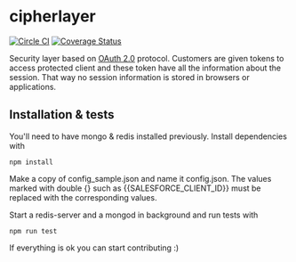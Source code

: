 cipherlayer
===========

[![Circle CI](https://circleci.com/gh/thegameofcode/cipherlayer/tree/master.svg?style=svg)](https://circleci.com/gh/thegameofcode/cipherlayer/tree/master)
[![Coverage Status](https://coveralls.io/repos/thegameofcode/cipherlayer/badge.svg?branch=master&service=github)](https://coveralls.io/github/thegameofcode/cipherlayer?branch=master)

Security layer based on [OAuth 2.0](http://oauth.net/2/) protocol.
Customers are given tokens to access protected client and these token have all the information about the session.
That way no session information is stored in browsers or applications.


## Installation & tests

You'll need to have mongo & redis installed previously.
Install dependencies with

`npm install`

Make a copy of config_sample.json and name it config.json. The values marked with double {} such as {{SALESFORCE_CLIENT_ID}} must be replaced with the corresponding values.

Start a redis-server and a mongod in background and run tests with

`npm run test`

If everything is ok you can start contributing :)
